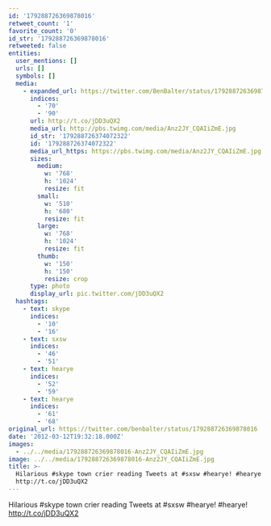 ```yaml
---
id: '179288726369878016'
retweet_count: '1'
favorite_count: '0'
id_str: '179288726369878016'
retweeted: false
entities:
  user_mentions: []
  urls: []
  symbols: []
  media:
    - expanded_url: https://twitter.com/BenBalter/status/179288726369878016/photo/1
      indices:
        - '70'
        - '90'
      url: http://t.co/jDD3uQX2
      media_url: http://pbs.twimg.com/media/Anz2JY_CQAIiZmE.jpg
      id_str: '179288726374072322'
      id: '179288726374072322'
      media_url_https: https://pbs.twimg.com/media/Anz2JY_CQAIiZmE.jpg
      sizes:
        medium:
          w: '768'
          h: '1024'
          resize: fit
        small:
          w: '510'
          h: '680'
          resize: fit
        large:
          w: '768'
          h: '1024'
          resize: fit
        thumb:
          w: '150'
          h: '150'
          resize: crop
      type: photo
      display_url: pic.twitter.com/jDD3uQX2
  hashtags:
    - text: skype
      indices:
        - '10'
        - '16'
    - text: sxsw
      indices:
        - '46'
        - '51'
    - text: hearye
      indices:
        - '52'
        - '59'
    - text: hearye
      indices:
        - '61'
        - '68'
original_url: https://twitter.com/benbalter/status/179288726369878016
date: '2012-03-12T19:32:18.000Z'
images:
  - ../../media/179288726369878016-Anz2JY_CQAIiZmE.jpg
image: ../../media/179288726369878016-Anz2JY_CQAIiZmE.jpg
title: >-
  Hilarious #skype town crier reading Tweets at #sxsw #hearye! #hearye!
  http://t.co/jDD3uQX2
---
```


Hilarious #skype town crier reading Tweets at #sxsw #hearye! #hearye! http://t.co/jDD3uQX2